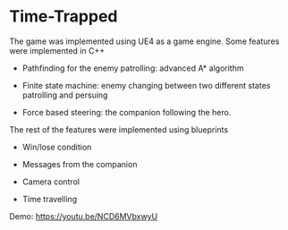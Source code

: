 # Time-Trapped

The game was implemented using UE4 as a game engine. Some features were implemented in C++ 

- Pathfinding for the enemy patrolling: advanced A* algorithm

- Finite state machine: enemy changing between two different states patrolling and persuing

- Force based steering: the companion following the hero.

The rest of the features were implemented using blueprints

- Win/lose condition

- Messages from the companion

- Camera control

- Time travelling

Demo: https://youtu.be/NCD6MVbxwyU
